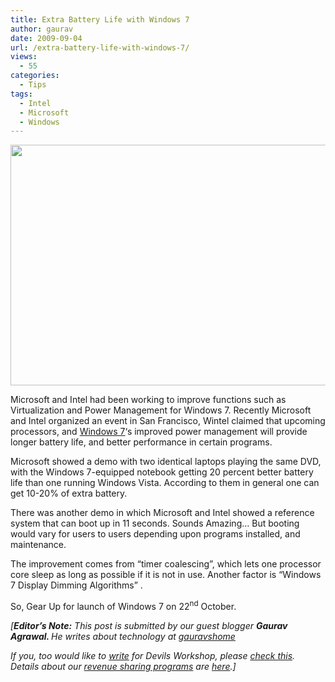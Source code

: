 ```yaml
---
title: Extra Battery Life with Windows 7
author: gaurav
date: 2009-09-04
url: /extra-battery-life-with-windows-7/
views:
  - 55
categories:
  - Tips
tags:
  - Intel
  - Microsoft
  - Windows
---
```

<img class="alignnone wp-image-52730" src="http://i.i.com.com/cnwk.1d/i/bto/20090901/Wintel_chart-1.jpg" alt="" width="617" height="385" />

Microsoft and Intel had been working to improve functions such as Virtualization and Power Management for Windows 7. Recently Microsoft and Intel organized an event in San Francisco, Wintel claimed that upcoming processors, and <a href="http://gizmodo.com/tag/windows-7/" onclick="_gaq.push(['_trackEvent', 'outbound-article', 'http://gizmodo.com/tag/windows-7/', 'Windows 7']);" title="Click here to read more posts tagged WINDOWS 7">Windows 7</a>&#8216;s improved power management will provide longer battery life, and better performance in certain programs.

Microsoft showed a demo with two identical laptops playing the same DVD, with the Windows 7-equipped notebook getting 20 percent better battery life than one running Windows Vista. According to them in general one can get 10-20% of extra battery.

There was another demo in which Microsoft and Intel showed a reference system that can boot up in 11 seconds. Sounds Amazing… But booting would vary for users to users depending upon programs installed, and maintenance.

The improvement comes from &#8220;timer coalescing&#8221;, which lets one processor core sleep as long as possible if it is not in use. Another factor is “Windows 7 Display Dimming Algorithms” .

So, Gear Up for launch of Windows 7 on 22<sup>nd</sup> October.

<span style="font-style: italic">[<strong>Editor&#8217;s Note:</strong> This post is submitted by our guest blogger <strong>Gaurav Agrawal. </strong>He writes about technology at <a href="http://www.gauravshome.co.nr/" onclick="_gaq.push(['_trackEvent', 'outbound-article', 'http://www.gauravshome.co.nr/', 'gauravshome']);" >gauravshome</a><br /> </span>

*If you, too would like to [write][1] for Devils Workshop, please [check this][1]. Details about our [revenue sharing programs][1] are [here][1].]*

 [1]: http://devilsworkshop.org/join-dw/
